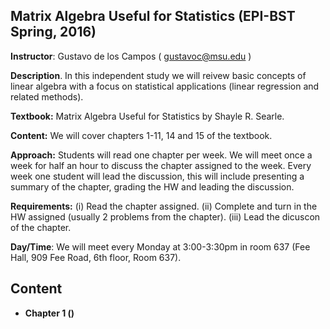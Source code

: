 ## Matrix Algebra Useful for Statistics (EPI-BST Spring, 2016)

**Instructor**: Gustavo de los Campos ( gustavoc@msu.edu )

**Description**. In this independent study we will reivew basic  concepts of linear algebra with a focus on statistical applications (linear regression and related methods). 

**Textbook:** Matrix Algebra Useful for Statistics by Shayle R. Searle.

**Content:** We will cover chapters 1-11, 14 and 15 of the textbook.

**Approach:** Students will read one chapter per week. We will meet once a week for half an hour to discuss the chapter assigned to the week. Every week one student will lead the discussion, this will include presenting a summary of the chapter, grading the HW and leading the discussion.

**Requirements:**
  (i) Read the chapter assigned.
  (ii) Complete and turn in the HW assigned (usually 2 problems from the chapter).
  (iii) Lead the dicuscon of the chapter. 
  
**Day/Time**: We will meet every Monday at 3:00-3:30pm in room 637 (Fee Hall, 909 Fee Road, 6th floor, Room 637).


## Content

  - **Chapter 1 ()**

